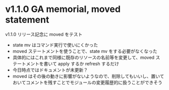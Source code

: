 # v1.1.0 GA memorial, moved statement

v1.1.0 リリース記念に moved をテスト

- state mv はコマンド実行で使いにくかった
- moved ステートメントを使うことで、state mv をする必要がなくなった
- 具体的にはこれまで同様に既存のリソースの名前等を変更して、moved ステートメントを書いて apply するか refresh するだけ
- 今日時点ではドキュメントが未更新？
- moved はその後の動きに影響がないようなので、削除してもいいし、置いておいてコメントを残すことでモジュールの変更履歴的に扱うことができそう


